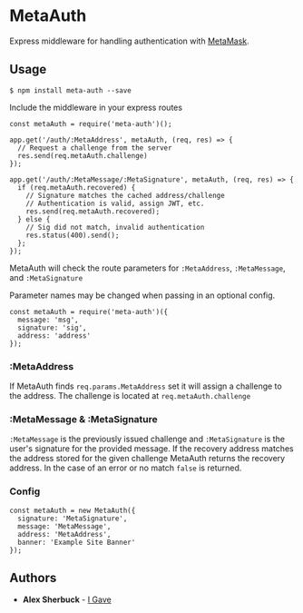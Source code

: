 # MetaAuth
Express middleware for handling authentication with [MetaMask](https://metamask.io).

## Usage
```
$ npm install meta-auth --save
```
Include the middleware in your express routes
```
const metaAuth = require('meta-auth')();

app.get('/auth/:MetaAddress', metaAuth, (req, res) => {
  // Request a challenge from the server
  res.send(req.metaAuth.challenge)
});

app.get('/auth/:MetaMessage/:MetaSignature', metaAuth, (req, res) => {
  if (req.metaAuth.recovered) {
    // Signature matches the cached address/challenge
    // Authentication is valid, assign JWT, etc.
    res.send(req.metaAuth.recovered);
  } else {
    // Sig did not match, invalid authentication
    res.status(400).send();
  };
});
```
MetaAuth will check the route parameters for `:MetaAddress`, `:MetaMessage`, and `:MetaSignature`

Parameter names may be changed when passing in an optional config.
```
const metaAuth = require('meta-auth')({
  message: 'msg',
  signature: 'sig',
  address: 'address'
});
```

### :MetaAddress
If MetaAuth finds `req.params.MetaAddress` set it will assign a challenge to the address. The challenge is located at `req.metaAuth.challenge`

### :MetaMessage & :MetaSignature
`:MetaMessage` is the previously issued challenge and `:MetaSignature` is the user's signature for the provided message. If the recovery address matches the address stored for the given challenge MetaAuth returns the recovery address. In the case of an error or no match `false` is returned.


### Config
```
const metaAuth = new MetaAuth({
  signature: 'MetaSignature',
  message: 'MetaMessage',
  address: 'MetaAddress',
  banner: 'Example Site Banner'
});
```

## Authors

* **Alex Sherbuck** - [I Gave](https://igave.io)


